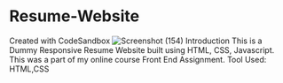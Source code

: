 # Resume-Website
Created with CodeSandbox
![Screenshot (154)](https://user-images.githubusercontent.com/89522439/205961922-96432c08-2019-4cd3-80bc-f8d4981b850d.png)
Introduction
This is a Dummy Responsive Resume Website built using HTML, CSS, Javascript. This was a part of my online course Front End Assignment.
Tool Used:
HTML,CSS
